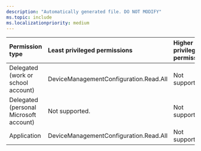 ```yaml
---
description: "Automatically generated file. DO NOT MODIFY"
ms.topic: include
ms.localizationpriority: medium
---
```


|Permission type|Least privileged permissions|Higher privileged permissions|
|:---|:---|:---|
|Delegated (work or school account)|DeviceManagementConfiguration.Read.All|Not supported.|
|Delegated (personal Microsoft account)|Not supported.|Not supported.|
|Application|DeviceManagementConfiguration.Read.All|Not supported.|

